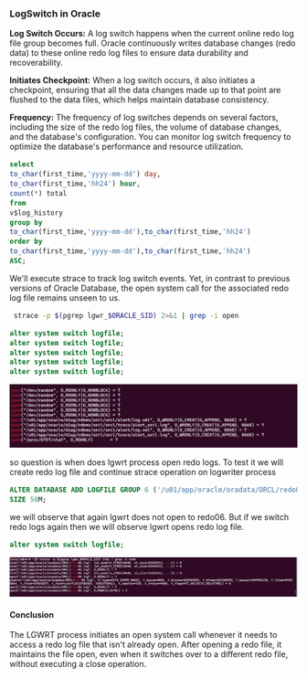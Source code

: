 ### LogSwitch in Oracle

**Log Switch Occurs:** A log switch happens when the current online redo log file group becomes full. Oracle continuously writes database changes (redo data) to these online redo log files to ensure data durability and recoverability.

**Initiates Checkpoint:** When a log switch occurs, it also initiates a checkpoint, ensuring that all the data changes made up to that point are flushed to the data files, which helps maintain database consistency.

**Frequency:** The frequency of log switches depends on several factors, including the size of the redo log files, the volume of database changes, and the database's configuration. You can monitor log switch frequency to optimize the database's performance and resource utilization.


```sql
select 
to_char(first_time,'yyyy-mm-dd') day,
to_char(first_time,'hh24') hour,
count(*) total 
from 
v$log_history
group by 
to_char(first_time,'yyyy-mm-dd'),to_char(first_time,'hh24')
order by 
to_char(first_time,'yyyy-mm-dd'),to_char(first_time,'hh24')
ASC;
```

We'll execute strace to track log switch events. Yet, in contrast to previous versions of Oracle Database, the open system call for the associated redo log file remains unseen to us.

```bash
 strace -p $(pgrep lgwr_$ORACLE_SID) 2>&1 | grep -i open
```

```sql
alter system switch logfile;
alter system switch logfile;
alter system switch logfile;
alter system switch logfile;
alter system switch logfile;
```

![Strace LogWriter](../media/strace_lgwrt_not_open.png)


so question is when does lgwrt process open redo logs. To test it we will create redo log file and continue strace operation on logwriter process
```sql
ALTER DATABASE ADD LOGFILE GROUP 6 ('/u01/app/oracle/oradata/ORCL/redo06.log') 
SIZE 50M;
```

we will observe that again lgwrt does not open to redo06. But if we switch redo logs again then we will observe lgwrt opens redo log file.

```sql
alter system switch logfile;
```

![Strace LogWriter](../media/strace_redo_open.png)

#### Conclusion
The LGWRT process initiates an open system call whenever it needs to access a redo log file that isn't already open. After opening a redo file, it maintains the file open, even when it switches over to a different redo file, without executing a close operation.
